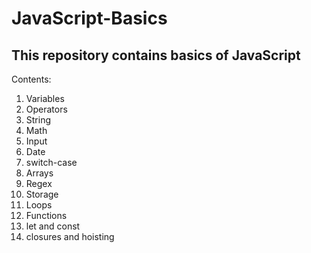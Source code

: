 # JavaScript-Basics
## This repository contains basics of JavaScript
Contents:
1. Variables
2. Operators
3. String
4. Math
5. Input
6. Date
7. switch-case
8. Arrays
9. Regex
10. Storage
11. Loops
12. Functions
13. let and const
14. closures and hoisting


